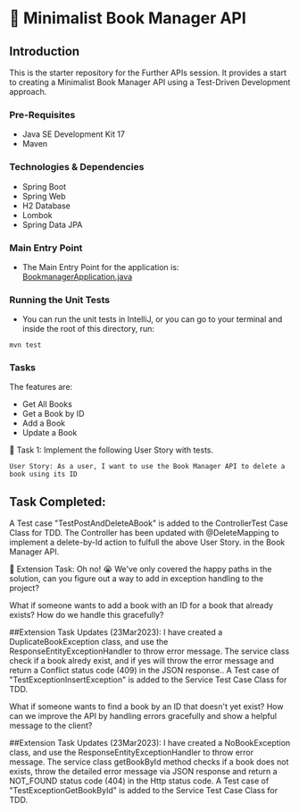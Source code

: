 # 📖 Minimalist Book Manager API

## Introduction
This is the starter repository for the Further APIs session. It provides a start to creating a Minimalist Book Manager API
using a Test-Driven Development approach.

### Pre-Requisites
- Java SE Development Kit 17
- Maven

### Technologies & Dependencies
- Spring Boot
- Spring Web
- H2 Database
- Lombok
- Spring Data JPA

### Main Entry Point
- The Main Entry Point for the application is: [BookmanagerApplication.java](src/main/java/com/techreturners/bookmanager/BookmanagerApplication.java)

### Running the Unit Tests
- You can run the unit tests in IntelliJ, or you can go to your terminal and inside the root of this directory, run:

`mvn test`

### Tasks

The features are:
- Get All Books
- Get a Book by ID
- Add a Book
- Update a Book

📘 Task 1: Implement the following User Story with tests.

`User Story: As a user, I want to use the Book Manager API to delete a book using its ID`

Task Completed:
--------------
A Test case "TestPostAndDeleteABook" is added to the ControllerTest Case Class for TDD. The Controller has been updated with @DeleteMapping to implement a delete-by-Id action to fulfull the above User Story. in the Book Manager API. 


📘 Extension Task: Oh no! 😭 We've only covered the happy paths in the solution, can you figure out a way to add in exception handling to the project? 

What if someone wants to add a book with an ID for a book that already exists? How do we handle this gracefully?

##Extension Task Updates (23Mar2023):
I have created a DuplicateBookException class, and use the ResponseEntityExceptionHandler to throw error message. The service class check if a book alredy exist, and if yes will throw the error message and return a Conflict status code (409) in the JSON response..
A Test case of "TestExceptionInsertException" is added to the Service Test Case Class for TDD.

What if someone wants to find a book by an ID that doesn't yet exist? 
  How can we improve the API by handling errors gracefully and show a helpful message to the client?
  
##Extension Task Updates (23Mar2023):
I have created a NoBookException class, and use the ResponseEntityExceptionHandler to throw error message. The service class getBookById method checks  if a book does not exists,  throw the detailed error message via JSON response and return a NOT_FOUND status code (404) in the Http status code. 
  A Test case of "TestExceptionGetBookById" is added to the Service Test Case Class for TDD.

